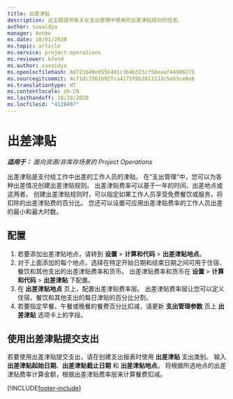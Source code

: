 ```yaml
---
title: 出差津贴
description: 此主题提供有关在支出管理中使用的出差津贴规则的信息。
author: suvaidya
manager: Annbe
ms.date: 10/01/2020
ms.topic: article
ms.service: project-operations
ms.reviewer: kfend
ms.author: suvaidya
ms.openlocfilehash: 8d723b49e9556401c364b323cf58eaaf44906275
ms.sourcegitcommit: 4cf1dc1561b92fca4175f0b3813133c5e63ce8e6
ms.translationtype: HT
ms.contentlocale: zh-CN
ms.lasthandoff: 10/28/2020
ms.locfileid: "4128497"
---
```

# <a name="per-diems"></a>出差津贴

_**适用于：** 面向资源/非库存场景的 Project Operations_


出差津贴是支付给工作中出差的工作人员的津贴。 在“支出管理”中，您可以为各种出差情况创建出差津贴规则。 出差津贴费率可以基于一年的时间、出差地点或这两者。 创建出差津贴规则时，可以指定如果工作人员享受免费餐饮或服务，将扣除的出差津贴费的百分比。 您还可以设置可应用出差津贴费率的工作人员出差的最小和最大时数。

## <a name="configuration"></a>配置 

1. 若要添加出差津贴地点，请转到 **设置** > **计算和代码** > **出差津贴地点**。
2. 对于上面添加的每个地点，选择在特定开始日期和结束日期之间可用于住宿、餐饮和其他支出的出差津贴费率和货币。 出差津贴费率和货币在 **设置** > **计算和代码** > **出差津贴** 下配置。
3. 在 **出差津贴地点** 页上，配置出差津贴费率层。 出差津贴费率层让您可以定义住宿、餐饮和其他支出的每日津贴的百分比分割。 
4. 若要指定早餐、午餐或晚餐的餐费百分比扣减，请更新 **支出管理参数** 页上 **出差津贴** 选项卡上的字段。 
    
## <a name="submit-expenses-using-per-diem"></a>使用出差津贴提交支出
若要使用出差津贴提交支出，请在创建支出报表时使用 **出差津贴** 支出类别。 输入 **出差津贴起始日期**、**出差津贴截止日期** 和 **出差津贴地点**。 将根据所选地点的出差津贴费率计算金额，根据出差津贴费率层来计算餐费扣减。


[!INCLUDE[footer-include](../includes/footer-banner.md)]